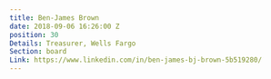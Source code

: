 ```yaml
---
title: Ben-James Brown
date: 2018-09-06 16:26:00 Z
position: 30
Details: Treasurer, Wells Fargo
Section: board
Link: https://www.linkedin.com/in/ben-james-bj-brown-5b519280/
---
```


